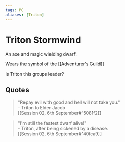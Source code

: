 ```yaml
---
tags: PC 
aliases: [Triton]
---
```

# Triton Stormwind
An axe and magic wielding dwarf.

Wears the symbol of the [[Adventurer's Guild]]

Is Triton this groups leader?

## Quotes
> "Repay evil with good and hell will not take you."  
> \- Triton to Elder Jacob  
[[Session 02, 6th September#^5081f2]]

> "I'm still the fastest dwarf alive!"  
\- Triton, after being sickened by a disease.  
[[Session 02, 6th September#^40fca9]]
